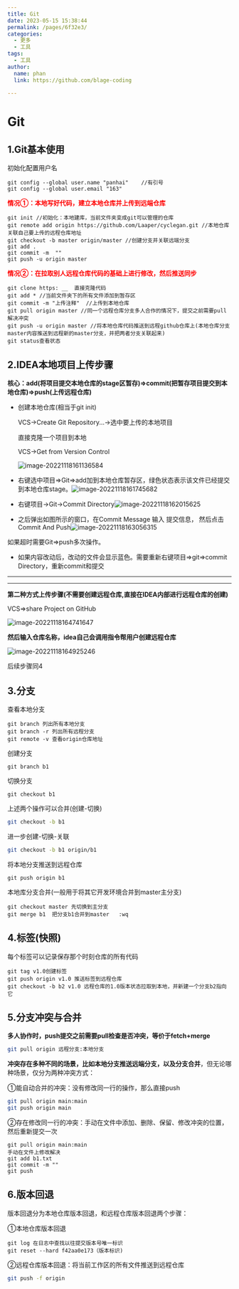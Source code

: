 ```yaml
---
title: Git
date: 2023-05-15 15:38:44
permalink: /pages/6f32e3/
categories: 
  - 更多
  - 工具
tags: 
  - 工具
author: 
  name: phan
  link: https://github.com/blage-coding

---
```

# Git

## 1.Git基本使用

初始化配置用户名

```
git config --global user.name "panhai"    //有引号
git config --global user.email "163"
```

<font color="red">**情况①：本地写好代码，建立本地仓库并上传到远端仓库**</font>

```
git init //初始化：本地建库，当前文件夹变成git可以管理的仓库
git remote add origin https://github.com/Laaper/cyclegan.git //本地仓库关联自己要上传的远程仓库地址
git checkout -b master origin/master //创建分支并关联远端分支
git add .
git commit -m  ""
git push -u origin master
```

<font color="red">**情况②：在拉取别人远程仓库代码的基础上进行修改，然后推送同步**</font>

```
git clone https: __  直接克隆代码
git add * //当前文件夹下的所有文件添加到暂存区
git commit -m "上传注释"  //上传到本地仓库
git pull origin master //同一个远程仓库分支多人合作的情况下，提交之前需要pull解决冲突
git push -u origin master //将本地仓库代码推送到远程github仓库上(本地仓库分支master内容推送到远程新的master分支，并把两者分支关联起来)
git status查看状态
```

## 2.IDEA本地项目上传步骤

**核心：add(将项目提交本地仓库的stage区暂存)=>commit(把暂存项目提交到本地仓库)=>push(上传远程仓库)**

- 创建本地仓库(相当于git init)

  VCS->Create Git Repository...->选中要上传的本地项目

  直接克隆一个项目到本地

  VCS->Get from Version Control

  ![image-20221118161136584](https://jsd.cdn.zzko.cn/gh/blage-coding/picx-images-hosting@master/20230515/image-20221118161136584.1sb3oijmauzk.webp)

- 右键选中项目=>Git=>add加到本地仓库暂存区，绿色状态表示该文件已经提交到本地仓库stage。![image-20221118161745682](https://jsd.cdn.zzko.cn/gh/blage-coding/picx-images-hosting@master/20230515/image-20221118161745682.4fxlml95esk0.webp)

- 右键项目->Git->Commit Directory![image-20221118162015625](https://jsd.cdn.zzko.cn/gh/blage-coding/picx-images-hosting@master/20230515/image-20221118162015625.3c5u31g0d0q0.webp)

- 之后弹出如图所示的窗口，在Commit Message 输入 提交信息， 然后点击 Commit And Push![image-20221118163056315](https://jsd.cdn.zzko.cn/gh/blage-coding/picx-images-hosting@master/20230515/image-20221118163056315.48bkprr2qdi0.webp)

如果超时需要Git=>push多次操作。

- 如果内容改动后，改动的文件会显示蓝色。需要重新右键项目=>git=>commit Directory，重新commit和提交

---

---



**第二种方式上传步骤(不需要创建远程仓库,直接在IDEA内部进行远程仓库的创建)**

VCS=>share Project on GitHub

![image-20221118164741647](https://jsd.cdn.zzko.cn/gh/blage-coding/picx-images-hosting@master/20230515/image-20221118164741647.1p5djpsmhsbk.webp)

**然后输入仓库名称，idea自己会调用指令帮用户创建远程仓库**

![image-20221118164925246](https://jsd.cdn.zzko.cn/gh/blage-coding/picx-images-hosting@master/20230515/image-20221118164925246.6kam80mp9cc0.webp)

后续步骤同4

## 3.分支

查看本地分支

```
git branch 列出所有本地分支
git branch -r 列出所有远程分支
git remote -v 查看origin仓库地址
```

创建分支

```
git branch b1
```

切换分支

```
git checkout b1
```

上述两个操作可以合并(创建-切换)

```bash
git checkout -b b1
```

进一步创建-切换-关联

```bash
git checkout -b b1 origin/b1
```

将本地分支推送到远程仓库

```
git push origin b1
```

本地库分支合并(一般用于将其它开发环境合并到master主分支)

```
git checkout master 先切换到主分支
git merge b1  把分支b1合并到master   :wq
```

## 4.标签(快照)

每个标签可以记录保存那个时刻仓库的所有代码

```
git tag v1.0创建标签
git push origin v1.0 推送标签到远程仓库
git checkout -b b2 v1.0 远程仓库的1.0版本状态拉取到本地，并新建一个分支b2指向它
```

## 5.分支冲突与合并

**多人协作时，push提交之前需要pull检查是否冲突，等价于fetch+merge**

```bash
git pull origin 远程分支:本地分支
```

**冲突存在多种不同的场景，比如本地分支推送远端分支，以及分支合并**，但无论哪种场景，仅分为两种冲突方式：

①能自动合并的冲突：没有修改同一行的操作，那么直接push

```bash
git pull origin main:main
git push origin main
```

②存在修改同一行的冲突：手动在文件中添加、删除、保留、修改冲突的位置，然后重新提交一次

```
git pull origin main:main
手动在文件上修改解决
git add b1.txt
git commit -m ""
git push
```

## 6.版本回退

版本回退分为本地仓库版本回退，和远程仓库版本回退两个步骤：

①本地仓库版本回退

```
git log 在日志中查找以往提交版本号唯一标识
git reset --hard f42aa0e173（版本标识)
```

②远程仓库版本回退：将当前工作区的所有文件推送到远程仓库

```bash
git push -f origin
```

